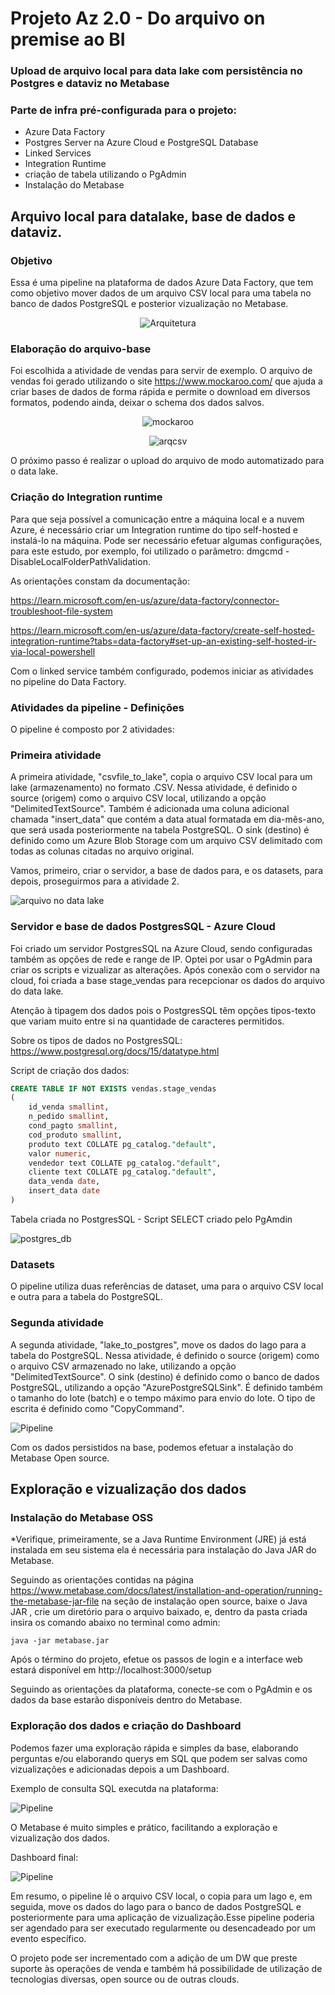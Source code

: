 # Projeto Az 2.0 - Do arquivo on premise ao BI
### Upload de arquivo local para data lake com persistência no Postgres e dataviz no Metabase
### Parte de infra pré-configurada para o projeto:
- Azure Data Factory
- Postgres Server na Azure Cloud e PostgreSQL Database
- Linked Services
- Integration Runtime
- criação de tabela utilizando o PgAdmin
- Instalação do Metabase

## Arquivo local para datalake, base de dados e dataviz.
### Objetivo
Essa é uma pipeline na plataforma de dados Azure Data Factory, que tem como objetivo mover dados de um arquivo CSV local para uma tabela no banco de dados PostgreSQL e posterior vizualização no Metabase.

<div align="center">
  
![Arquitetura](img/arq.JPG)
  
 </div>
 

### Elaboração do arquivo-base

Foi escolhida a atividade de vendas para servir de exemplo. O arquivo de vendas foi gerado utilizando o site https://www.mockaroo.com/ que ajuda a criar bases de dados de forma rápida e permite o download em diversos formatos, podendo ainda, deixar o schema dos dados salvos.

<div align="center">
  
![mockaroo](img/preview_mockap.JPG)
  
 </div>
 
 <div align="center">
  
![arqcsv](img/arquivo_csv.JPG)
  
 </div>
 
 O próximo passo é realizar o upload do arquivo de modo automatizado para o data lake.
 
 ### Criação do Integration runtime
 
 Para que seja possível a comunicação entre a máquina local e a nuvem Azure, é necessário criar um Integration runtime do tipo self-hosted e instalá-lo na máquina.
 Pode ser necessário efetuar algumas configurações, para este estudo, por exemplo, foi utilizado o parâmetro: dmgcmd -DisableLocalFolderPathValidation.
 
 As orientações constam da documentação:
 
 https://learn.microsoft.com/en-us/azure/data-factory/connector-troubleshoot-file-system

 https://learn.microsoft.com/en-us/azure/data-factory/create-self-hosted-integration-runtime?tabs=data-factory#set-up-an-existing-self-hosted-ir-via-local-powershell
 
Com o linked service também configurado, podemos iniciar as atividades no pipeline do Data Factory.
 
### Atividades da pipeline - Definições

O pipeline é composto por 2 atividades:

### Primeira atividade

A primeira atividade, "csvfile_to_lake", copia o arquivo CSV local para um lake (armazenamento) no formato .CSV. Nessa atividade, é definido o source (origem) como o arquivo CSV local, utilizando a opção "DelimitedTextSource". Também é adicionada uma coluna adicional chamada "insert_data" que contém a data atual formatada em dia-mês-ano, que será usada posteriormente na tabela PostgreSQL. O sink (destino) é definido como um Azure Blob Storage com um arquivo CSV delimitado com todas as colunas citadas no arquivo original.

Vamos, primeiro, criar o servidor, a base de dados para, e os datasets, para depois, proseguirmos para a atividade 2.

![arquivo no data lake](img/arquivo_no_blob.JPG)

### Servidor e base de dados PostgresSQL - Azure Cloud

Foi criado um servidor PostgresSQL na Azure Cloud, sendo configuradas também as opções de rede e range de IP. Optei por usar o PgAdmin para criar os scripts e vizualizar as alterações. Após conexão com o servidor na cloud, foi criada a base stage_vendas para recepcionar os dados do arquivo do data lake.

Atenção à tipagem dos dados pois o PostgresSQL têm opções tipos-texto que variam muito entre si na quantidade de caracteres permitidos.

Sobre os tipos de dados no PostgresSQL: https://www.postgresql.org/docs/15/datatype.html

Script de criação dos dados:

~~~SQL
CREATE TABLE IF NOT EXISTS vendas.stage_vendas
(
    id_venda smallint,
    n_pedido smallint,
    cond_pagto smallint,
    cod_produto smallint,
    produto text COLLATE pg_catalog."default",
    valor numeric,
    vendedor text COLLATE pg_catalog."default",
    cliente text COLLATE pg_catalog."default",
    data_venda date,
    insert_data date
)
~~~

Tabela criada no PostgresSQL - Script SELECT criado pelo PgAmdin

![postgres_db](img/pgadmin_table.JPG)


### Datasets

O pipeline utiliza duas referências de dataset, uma para o arquivo CSV local e outra para a tabela do PostgreSQL.

### Segunda atividade

A segunda atividade, "lake_to_postgres", move os dados do lago para a tabela do PostgreSQL. Nessa atividade, é definido o source (origem) como o arquivo CSV armazenado no lake, utilizando a opção "DelimitedTextSource". O sink (destino) é definido como o banco de dados PostgreSQL, utilizando a opção "AzurePostgreSQLSink". É definido também o tamanho do lote (batch) e o tempo máximo para envio do lote. O tipo de escrita é definido como "CopyCommand".

![Pipeline](img/pipeline.JPG)

Com os dados persistidos na base, podemos efetuar a instalação do Metabase Open source.

## Exploração e vizualização dos dados

### Instalação do Metabase OSS

*Verifique, primeiramente, se a Java Runtime Environment (JRE) já está instalada em seu sistema ela é necessária para instalação do Java JAR do Metabase.

Seguindo as orientações contidas na página https://www.metabase.com/docs/latest/installation-and-operation/running-the-metabase-jar-file na seção de instalação open source, baixe o Java JAR , crie um diretório para o arquivo baixado, e, dentro da pasta criada insira os comando abaixo no terminal como admin:

`java -jar metabase.jar`


Após o término do projeto, efetue os passos de login e a interface web estará disponível em http://localhost:3000/setup

Seguindo as orientações da plataforma, conecte-se com o PgAdmin e os dados da base estarão disponíveis dentro do Metabase.


### Exploração dos dados e criação do Dashboard

Podemos fazer uma exploração rápida e simples da base, elaborando perguntas e/ou elaborando querys em SQL que podem ser salvas como vizualizações e adicionadas depois a um Dashboard.

Exemplo de consulta SQL executda na plataforma:

![Pipeline](img/metabase_query.JPG)

O Metabase é muito simples e prático, facilitando a exploração e vizualização dos dados.

Dashboard final:

![Pipeline](img/dash_simples.JPG)

Em resumo, o pipeline lê o arquivo CSV local, o copia para um lago e, em seguida, move os dados do lago para o banco de dados PostgreSQL e posteriormente para uma aplicação de vizualização.Esse pipeline poderia ser agendado para ser executado regularmente ou desencadeado por um evento específico.

O projeto pode ser incrementado com a adição de um DW que preste suporte às operações de venda e também há possibilidade de utilização de tecnologias diversas, open source ou de outras clouds.
